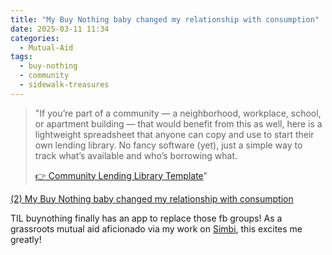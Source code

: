 ```yaml
---
title: "My Buy Nothing baby changed my relationship with consumption"
date: 2025-03-11 11:34
categories:
  - Mutual-Aid
tags:
  - buy-nothing
  - community
  - sidewalk-treasures
---
```


> "If you’re part of a community — a neighborhood, workplace, school, or apartment building — that would benefit from this as well, here is a lightweight spreadsheet that anyone can copy and use to start their own lending library. No fancy software (yet), just a simple way to track what’s available and who’s borrowing what.
>
> [👉 Community Lending Library Template](https://docs.google.com/spreadsheets/d/1eUB1FafOC9tXvSWDQd9mneXl7w3XfbeQQd_POdRjPr0/edit?usp=sharing)"

[(2) My Buy Nothing baby changed my relationship with consumption](https://jeanhsu.substack.com/p/my-buy-nothing-baby-changed-my-relationship)

TIL buynothing finally has an app to replace those fb groups! As a grassroots mutual aid aficionado via my work on [Simbi](https://simbi.com), this excites me greatly!
